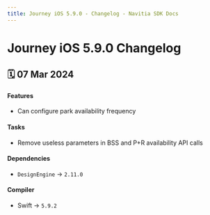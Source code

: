 ```yaml
---
title: Journey iOS 5.9.0 - Changelog - Navitia SDK Docs
---
```


# Journey iOS 5.9.0 Changelog

<h2>🗓 07 Mar 2024</h2>

#### Features
- Can configure park availability frequency

#### Tasks
- Remove useless parameters in BSS and P+R availability API calls

#### Dependencies
- `DesignEngine` -> `2.11.0`

#### Compiler
-  Swift -> `5.9.2`
